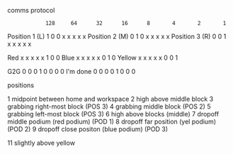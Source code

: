 comms protocol


				128		64		32		16		8		4		2		1


Position 1 (L)	1		0		0		x		x		x		x		x
Position 2 (M)	0		1		0		x		x		x		x		x
Position 3 (R)	0		0		1		x		x		x		x		x

Red				x		x		x		x		x		1		0		0
Blue			x		x		x		x		x		0		1		0
Yellow			x		x		x		x		x		0		0		1

G2G				0		0		0		1		0		0		0		0
I'm done		0		0		0		0		1		0		0		0




positions

1	midpoint between home and workspace
2	high above middle block
3	grabbing right-most block (POS 3)
4	grabbing middle block (POS 2)
5	grabbing left-most block (POS 3)
6	high above blocks (middle)
7	dropoff middle podium (red podium) (POD 1)
8	dropoff far position (yel podium) (POD 2)
9	dropoff close positon (blue podium) (POD 3)

11	slightly above yellow 